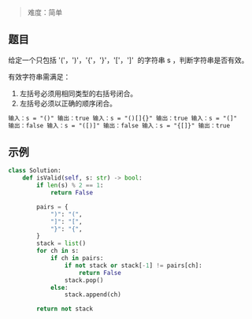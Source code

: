 > 难度：简单

## 题目

给定一个只包括 '('，')'，'{'，'}'，'['，']'  的字符串 s ，判断字符串是否有效。

有效字符串需满足：

1. 左括号必须用相同类型的右括号闭合。
2. 左括号必须以正确的顺序闭合。

```html
输入：s = "()" 输出：true 输入：s = "()[]{}" 输出：true 输入：s = "(]"
输出：false 输入：s = "([)]" 输出：false 输入：s = "{[]}" 输出：true
```

## 示例

```python
class Solution:
    def isValid(self, s: str) -> bool:
        if len(s) % 2 == 1:
            return False

        pairs = {
            ")": "(",
            "]": "[",
            "}": "{",
        }
        stack = list()
        for ch in s:
            if ch in pairs:
                if not stack or stack[-1] != pairs[ch]:
                    return False
                stack.pop()
            else:
                stack.append(ch)

        return not stack
```
